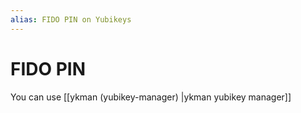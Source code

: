 ```yaml
---
alias: FIDO PIN on Yubikeys
---
```

# FIDO PIN

You can use [[ykman (yubikey-manager) |ykman yubikey manager]]


